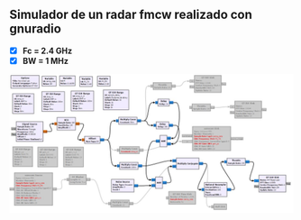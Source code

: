 ## Simulador de un radar fmcw realizado con gnuradio
- [x] **Fc = 2.4 GHz**
- [x] **BW = 1 MHz**

![image](radar_fmcw_sim/gnuradio_radar_fmwc_imag_01.JPG)


